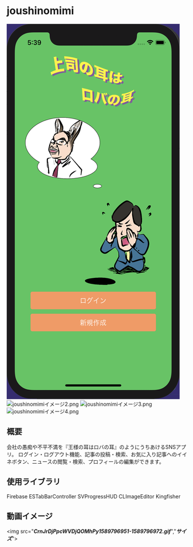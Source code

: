 # joushinomimi
![joushinomimiイメージ1.png](6.5インチ.png)
![joushinomimiイメージ2.png](6.5インチ2.png)
![joushinomimiイメージ3.png](6.5インチ3.png)
![joushinomimiイメージ4.png](6.5インチ4.png)
## 概要
会社の愚痴や不平不満を『王様の耳はロバの耳』のようにうちあけるSNSアプリ。
ログイン・ログアウト機能、記事の投稿・検索、お気に入り記事へのイイネボタン、ニュースの閲覧・検索、プロフィールの編集ができます。

## 使用ライブラリ
Firebase
ESTabBarController
SVProgressHUD
CLImageEditor
Kingfisher

## 動画イメージ
<img src="***CrnJrDjPpcWVDjQOMhPy1589796951-1589796972.gif***","***サイズ***">
